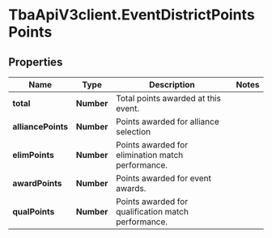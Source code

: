 # TbaApiV3client.EventDistrictPointsPoints

## Properties

Name | Type | Description | Notes
------------ | ------------- | ------------- | -------------
**total** | **Number** | Total points awarded at this event. | 
**alliancePoints** | **Number** | Points awarded for alliance selection | 
**elimPoints** | **Number** | Points awarded for elimination match performance. | 
**awardPoints** | **Number** | Points awarded for event awards. | 
**qualPoints** | **Number** | Points awarded for qualification match performance. | 



